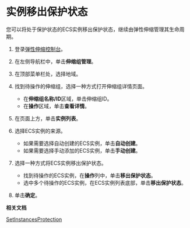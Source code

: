 # 实例移出保护状态

您可以将处于保护状态的ECS实例移出保护状态，继续由弹性伸缩管理其生命周期。

1.  登录[弹性伸缩控制台](https://essnew.console.aliyun.com/)。

2.  在左侧导航栏中，单击**伸缩组管理**。

3.  在顶部菜单栏处，选择地域。

4.  找到待操作的伸缩组，选择一种方式打开伸缩组详情页面。

    -   在**伸缩组名称/ID**区域，单击伸缩组ID。
    -   在**操作**区域，单击**查看详情**。
5.  在页面上方，单击**实例列表**。

6.  选择ECS实例的来源。

    -   如果需要选择自动创建的ECS实例，单击**自动创建**。
    -   如果需要选择手动添加的ECS实例，单击**手动创建**。
7.  选择一种方式将ECS实例移出保护状态。

    -   找到待操作的ECS实例，在**操作**列中，单击**移出保护状态**。
    -   选中多个待操作的ECS实例，在ECS实例列表底部，单击**移出保护状态**。
8.  单击**确定**。


**相关文档**  


[SetInstancesProtection](/intl.zh-CN/API参考/实例/SetInstancesProtection.md)

